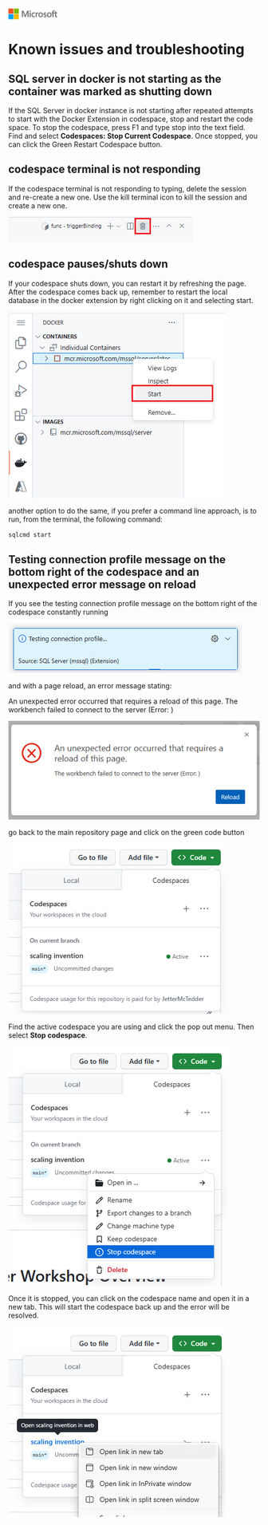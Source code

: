 ![A picture of the Microsoft Logo](./media/graphics/microsoftlogo.png)

# Known issues and troubleshooting

## SQL server in docker is not starting as the container was marked as shutting down

If the SQL Server in docker instance is not starting after repeated attempts to start with the Docker Extension in codespace, stop and restart the code space. To stop the codespace, press F1 and type stop into the text field. Find and select **Codespaces: Stop Current Codespace**. Once stopped, you can click the Green Restart Codespace button.

## codespace terminal is not responding

If the codespace terminal is not responding to typing, delete the session and re-create a new one. Use the kill terminal icon to kill the session and create a new one.

![A picture of using the kill terminal icon to kill the session](./media/cht/trouble1a.png)

## codespace pauses/shuts down

If your codespace shuts down, you can restart it by refreshing the page. After the codespace comes back up, remember to restart the local database in the docker extension by right clicking on it and selecting start.

![A picture of restarting the database using the docker extension in codespace](./media/cht/trouble1.png)

another option to do the same, if you prefer a command line approach, is to run, from the terminal, the following command:

```bash
sqlcmd start
```

## Testing connection profile message on the bottom right of the codespace and an unexpected error message on reload

If you see the testing connection profile message on the bottom right of the codespace constantly running 

![A picture of the testing connection profile message on the bottom right of the codespace](./media/cht/trouble2.png)

and with a page reload, an error message stating:

An unexpected error occurred that requires a reload of this page.
The workbench failed to connect to the server (Error: )

![A picture of an error message stating a reload of the page is required](./media/cht/trouble3.png)

go back to the main repository page and click on the green code button

![A picture of clicking on the green code button on the main repository page](./media/cht/trouble4.png)

Find the active codespace you are using and click the pop out menu. Then select **Stop codespace**.

![A picture of clicking the pop out menu next to the active code space then selecting Stop codespace](./media/cht/trouble5.png)

Once it is stopped, you can click on the codespace name and open it in a new tab. This will start the codespace back up and the error will be resolved.

![A picture of clicking on the codespace name and opening it in a new tab](./media/cht/trouble6.png)
